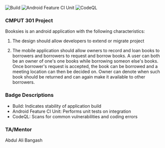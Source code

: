 ![Build](https://github.com/CMPUT301F20T03/OneInfiniteLoop/workflows/Build/badge.svg)
![Android Feature CI Unit](https://github.com/CMPUT301F20T03/OneInfiniteLoop/workflows/Android%20Feature%20CI%20Unit/badge.svg)
![CodeQL](https://github.com/CMPUT301F20T03/OneInfiniteLoop/workflows/CodeQL/badge.svg)<br/>

### **CMPUT 301 Project**

Booksies is an android application with the following characteristics:

  1) The design should allow developers to extend or migrate project

  2) The mobile application should allow owners to record and loan books to borrowers and borrowers to request and borrow books. 
     A user can both be an owner of one's one books while borrowing someon else's books.
     Once borrower's request is accepted, the book can be borrowed and a meeting location can then be decided on. 
     Owner can denote when such book should be returned and can again make it available to other borrowers.
     
### **Badge Descriptions**
* Build: Indicates stability of application build
* Android Feature CI Unit: Performs unit tests on integration
* CodeQL: Scans for common vulnerabilities and coding errors


### **TA/Mentor**

Abdul Ali Bangash

